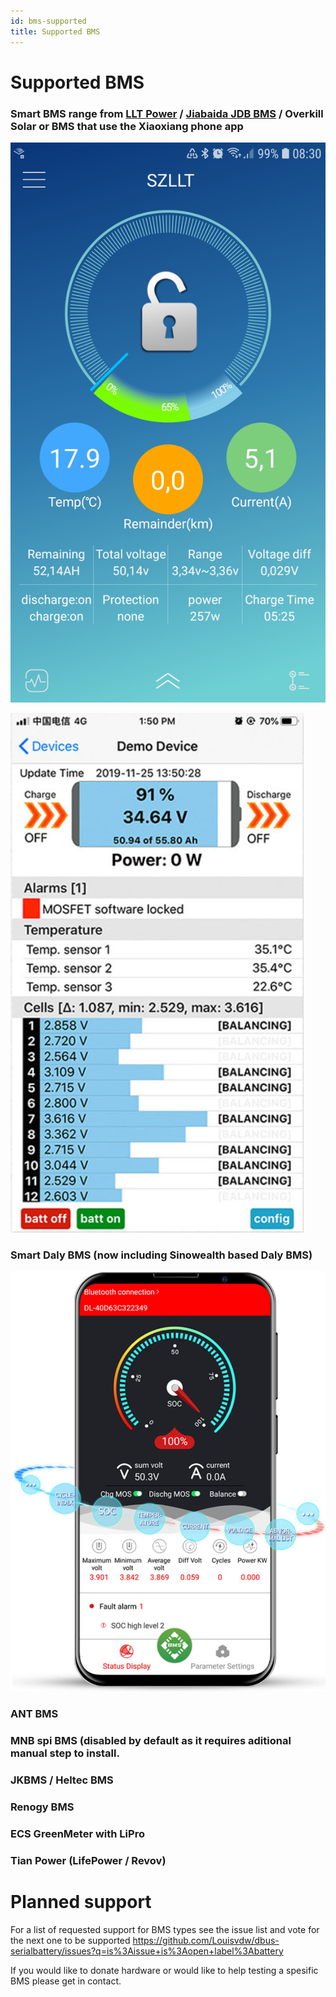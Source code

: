 ```yaml
---
id: bms-supported
title: Supported BMS
---
```


# Supported BMS

### Smart BMS range from [LLT Power](https://www.lithiumbatterypcb.com/product-instructionev-battery-pcb-boardev-battery-pcb-board/ev-battery-pcb-board/smart-bms-of-power-battery/) / [Jiabaida JDB BMS](https://dgjbd.en.alibaba.com/) / Overkill Solar or BMS that use the Xiaoxiang phone app

![Xiaoxian app](https://raw.githubusercontent.com/Louisvdw/dbus-serialbattery/master/images/Android_xiaoxiang.jpg)

![Xiaoxian app](https://raw.githubusercontent.com/Louisvdw/dbus-serialbattery/master/images/IOSapp.jpg)

### Smart Daly BMS (now including Sinowealth based Daly BMS)

![Daly app](https://raw.githubusercontent.com/Louisvdw/dbus-serialbattery/master/images/Daly-app.png)

### ANT BMS

### MNB spi BMS (disabled by default as it requires aditional manual step to install.

### JKBMS / Heltec BMS

### Renogy BMS

### ECS GreenMeter with LiPro

### Tian Power (LifePower / Revov)

# Planned support

For a list of requested support for BMS types see the issue list and vote for the next one to be supported
https://github.com/Louisvdw/dbus-serialbattery/issues?q=is%3Aissue+is%3Aopen+label%3Abattery

If you would like to donate hardware or would like to help testing a spesific BMS please get in contact.
